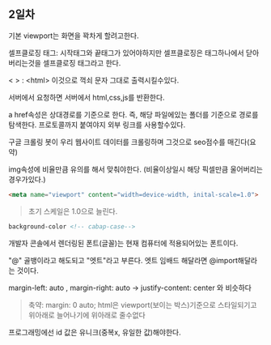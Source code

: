 ## 2일차
기본 viewport는 화면을 꽉차게 할려고한다.

셀프클로징 태그: 시작태그와 끝태그가 있어야하지만 셀프클로징은 태그하나에서 닫아버리는것을 셀프클로징 태그라고 한다.

&lt; &gt; : &lt;html&gt; 이것으로 꺽쇠 문자 그대로 출력시킬수있다.

서버에서 요청하면 서버에서 html,css,js를 반환한다.

a href속성은 상대경로를 기준으로 한다. 즉, 해당 파일에있는 폴더를 기준으로 경로를 탐색한다. 프로토콜까지 붙여야지 외부 링크를 사용할수있다.

구글 크롤링 봇이 우리 웹사이트 데이터를 크롤링하며 그것으로 seo점수를 매긴다(요약)

img속성에 비율만큼 유의를 해서 맞춰야한다. (비율이상일시 해당 픽셀만큼 울어버리는경우가있다.)

```HTML
<meta name="viewport" content="width=device-width, inital-scale=1.0">
```
> 초기 스케일은 1.0으로 늘린다.

```html
background-color <!-- cabap-case-->
```

개발자 콘솔에서 렌더링된 폰트(글꼴)는 현재 컴퓨터에 적용되어있는 폰트이다.

"@" 골뱅이라고 해도되고 "엣트"라고 부른다.
엣트 임배드 해달라면 @import해달라는 것이다.

margin-left: auto , margin-right: auto -> justify-content: center 와 비슷하다
> 축약: margin: 0 auto;
> html은 viewport(보이는 박스)기준으로 스타일되기고 위아래로 늘어나기에 위아래로 줄수없다

프로그래밍에선 id 값은 유니크(중복x, 유일한 값)해야한다.